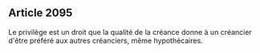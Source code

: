 Article 2095
----
Le privilège est un droit que la qualité de la créance donne à un créancier
d'être préféré aux autres créanciers, même hypothécaires.
